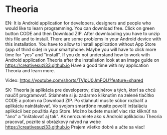 # Theoria
EN:
It is Android application for developers, designers and people who would like to learn programming.
You can download free. Click on green button CODE and then Download ZIP. 
After downloading you have to unzip this file and to install. 
There are some problems in your Android device with this installation. 
You have to allow to install application without App Store (app of third side) in your smartphone.
Maybe you will have to click more time for "yes" and "install".
If you do not understand how to work with Android application Theoria after the installation
look at an image guide on https://creativesuzi33.github.io
Have a good time with my application Theoria and learn more.

Video: https://youtube.com/shorts/TVlpU0JmFQU?feature=shared

SK:
Theoria je aplikácia pre developerov, dizajnérov a tých, ktorí sa chcú naučiť programovať.
Stiahnete si ju zadarmo kliknutím na zelené tlačítko CODE a potom na Download ZIP.
Po stiahnutí musíte súbor rozbaliť a aplikáciu nainštalovať.
Vo svojom smartfóne musíte povoliť inštaláciu aplikácii bez použitia App Store.
Možno budete musieť viac ráz kliknúť na "áno" a "inštalovať aj tak".
Ak nerozumiete ako s Android aplikáciou Theoria pracovať,
pozrite si obrázkový návod na webe https://creativesuzi33.github.io 
Prajem všetko dobré a učte sa viac!
